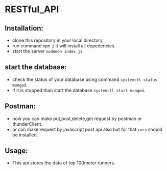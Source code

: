 # RESTful_API

## Installation:
- clone this repository in your local directory.
- run command `npm i` it will install all depedencies.
- start the server `nodemon index.js`.

## start the database:
- check the status of your database using command `systemctl status mongod`.
- if it is stopped than start the database `systemctl start mongod`.
  

## Postman:
- now you can make put,post,delete,get request by postman or thunderClient.
-  or can make request by javascript post api also but for that `cors` should be installed.

## Usage:
- This api stores the data of top 100meter runners.

